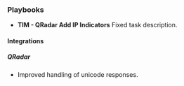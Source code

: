 
### Playbooks
- __TIM - QRadar Add IP Indicators__
Fixed task description.

#### Integrations
##### QRadar
- Improved handling of unicode responses.
